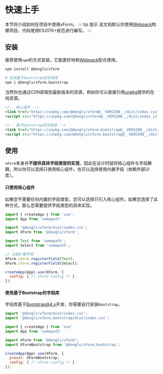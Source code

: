 # 快速上手

本节将介绍如何在项目中使用xForm。
::: tip 提示
该文档默认你使用[Webpack][webpack]构建项目，代码使用ES2015+规范进行编写。
:::

## 安装
推荐使用`npm`的方式安装，它能更好地和[Webpack][webpack]配合使用。
```sh
npm install @dongls/xform

# 安装基于bootstrap的字段库
npm i @dongls/xform.bootstrap
```
当然你也通过CDN获取到最新版本的资源，例如你可以直接引用[unpkg][unpkg]提供的在线资源。 
```html
<!-- 核心组件 -->
<link href="https://unpkg.com/@dongls/xform@__VERSION__/dist/index.css" rel="stylesheet">
<script src="https://unpkg.com/@dongls/xform@__VERSION__/dist/index.js"></script>

<!-- 基于bootstrap的字段库 -->
<link href="https://unpkg.com/@dongls/xform.bootstrap@__VERSION__/dist/index.js" rel="stylesheet">
<script src="https://unpkg.com/@dongls/xform.bootstrap@__VERSION__/dist/index.css"></script>
```

## 使用
`xForm`本身并**不提供具体字段类型的实现**，因此在设计时就将核心组件与字段解耦，所以你可以选择只使用核心组件，也可以选择使用内置字段（依赖外部UI库）。

#### 只使用核心组件
如果您不需要任何内置的字段类型，您可以选择只引入核心组件。如果您选择了此种方式，那么您需要提供字段类型的具体实现。
```javascript
import { createApp } from 'vue';
import App from 'somepath'

import '@dongls/xform/dist/index.css';
import XForm from '@dongls/xform';

import Text from 'somepath';
import Select from 'somepath';

// 注册扩展字段
XForm.store.registerField(Text);
XForm.store.registerField(Select);

createApp(App).use(XForm, { 
  config: { /* xForm config */ } 
});
```

#### 使用基于Bootstrap的字段库
字段库基于[Bootstrap@4.x][bootstrap]开发，你需要自行安装`Bootstrap`。

```javascript
import '@dongls/xform/dist/index.css';
import '@dongls/xform.bootstrap/dist/index.css';

import { createApp } from 'vue'
import App from 'somepath'

import XForm from '@dongls/xform';
import XFormBootstrap from '@dongls/xform.bootstrap';

createApp(App).use(XForm, {
  preset: XFormBootstrap,
  config: { /* xForm config */ } 
});

```

<!-- ## Hello world
这里有一个基于`Bootstrap`的在线示例。
<iframe height="265" style="width: 100%;" scrolling="no" title="Element demo" src="//codepen.io/ziyoung/embed/rRKYpd/?height=265&theme-id=light&default-tab=html" frameborder="no" allowtransparency="true" allowfullscreen="true">
  See the Pen <a href='https://codepen.io/ziyoung/pen/rRKYpd/'>Element demo</a> by hetech
  (<a href='https://codepen.io/ziyoung'>@ziyoung</a>) on <a href='https://codepen.io'>CodePen</a>.
</iframe> -->

[Webpack]: https://webpack.js.org
[unpkg]: https://unpkg.com/@dongls/xform/
[bootstrap]: https://getbootstrap.com/docs/4.5/